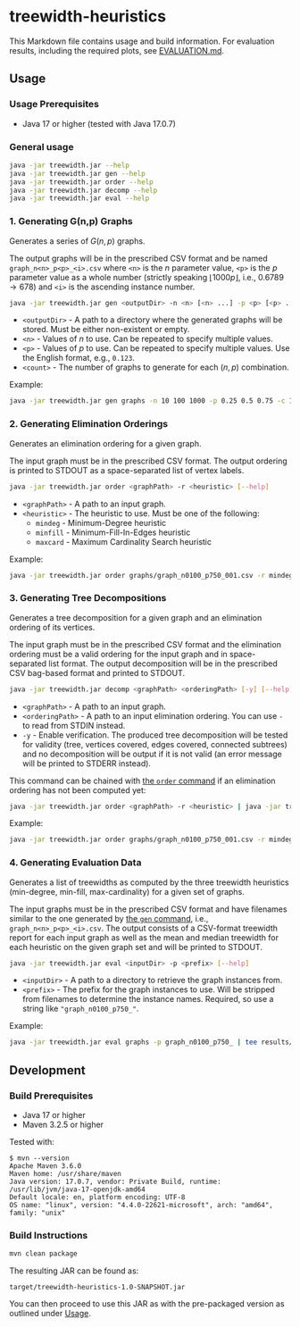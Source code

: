 # treewidth-heuristics

This Markdown file contains usage and build information. For evaluation results, including the required plots, see [EVALUATION.md](EVALUATION.md).

## Usage

### Usage Prerequisites

- Java 17 or higher (tested with Java 17.0.7)

### General usage

```sh
java -jar treewidth.jar --help
java -jar treewidth.jar gen --help
java -jar treewidth.jar order --help
java -jar treewidth.jar decomp --help
java -jar treewidth.jar eval --help
```

### 1. Generating G(n,p) Graphs

Generates a series of $G(n,p)$ graphs.

The output graphs will be in the prescribed CSV format and be named `graph_n<n>_p<p>_<i>.csv` where `<n>` is the $n$ parameter value, `<p>` is the $p$ parameter value as a whole number (strictly speaking $\lfloor 1000p \rfloor$, i.e., $0.6789 \to 678$) and `<i>` is the ascending instance number.

```sh
java -jar treewidth.jar gen <outputDir> -n <n> [<n> ...] -p <p> [<p> ...] -c <count> [--help]
```

- `<outputDir>` - A path to a directory where the generated graphs will be stored. Must be either non-existent or empty.
- `<n>` - Values of $n$ to use. Can be repeated to specify multiple values.
- `<p>` - Values of $p$ to use. Can be repeated to specify multiple values. Use the English format, e.g., `0.123`.
- `<count>` - The number of graphs to generate for each $(n, p)$ combination.

Example:

```sh
java -jar treewidth.jar gen graphs -n 10 100 1000 -p 0.25 0.5 0.75 -c 100
```

### 2. Generating Elimination Orderings

Generates an elimination ordering for a given graph.

The input graph must be in the prescribed CSV format. The output ordering is printed to STDOUT as a space-separated list of vertex labels.

```sh
java -jar treewidth.jar order <graphPath> -r <heuristic> [--help]
```

- `<graphPath>` - A path to an input graph.
- `<heuristic>` - The heuristic to use. Must be one of the following:
  - `mindeg` - Minimum-Degree heuristic
  - `minfill` - Minimum-Fill-In-Edges heuristic
  - `maxcard` - Maximum Cardinality Search heuristic

Example:

```sh
java -jar treewidth.jar order graphs/graph_n0100_p750_001.csv -r mindeg
```

### 3. Generating Tree Decompositions

Generates a tree decomposition for a given graph and an elimination ordering of its vertices.

The input graph must be in the prescribed CSV format and the elimination ordering must be a valid ordering for the input graph and in space-separated list format. The output decomposition will be in the prescribed CSV bag-based format and printed to STDOUT.

```sh
java -jar treewidth.jar decomp <graphPath> <orderingPath> [-y] [--help]
```

- `<graphPath>` - A path to an input graph.
- `<orderingPath>` - A path to an input elimination ordering. You can use `-` to read from STDIN instead.
- `-y` - Enable verification. The produced tree decomposition will be tested for validity (tree, vertices covered, edges covered, connected subtrees) and no decomposition will be output if it is not valid (an error message will be printed to STDERR instead).

This command can be chained with [the `order` command](#2-generating-elimination-orderings) if an elimination ordering has not been computed yet:

```sh
java -jar treewidth.jar order <graphPath> -r <heuristic> | java -jar treewidth.jar decomp <graphPath> -
```

Example:

```sh
java -jar treewidth.jar order graphs/graph_n0100_p750_001.csv -r mindeg | java -jar treewidth.jar decomp graphs/graph_n0100_p750_001.csv -
```

### 4. Generating Evaluation Data

Generates a list of treewidths as computed by the three treewidth heuristics (min-degree, min-fill, max-cardinality) for a given set of graphs.

The input graphs must be in the prescribed CSV format and have filenames similar to the one generated by [the `gen` command](#1-generating-gnp-graphs), i.e., `graph_n<n>_p<p>_<i>.csv`. The output consists of a CSV-format treewidth report for each input graph as well as the mean and median treewidth for each heuristic on the given graph set and will be printed to STDOUT.

```sh
java -jar treewidth.jar eval <inputDir> -p <prefix> [--help]
```

- `<inputDir>` - A path to a directory to retrieve the graph instances from.
- `<prefix>` - The prefix for the graph instances to use. Will be stripped from filenames to determine the instance names. Required, so use a string like `"graph_n0100_p750_"`.

Example:

```sh
java -jar treewidth.jar eval graphs -p graph_n0100_p750_ | tee results/graph_n0100_p750.csv
```

## Development

### Build Prerequisites

- Java 17 or higher
- Maven 3.2.5 or higher

Tested with:

```text
$ mvn --version
Apache Maven 3.6.0
Maven home: /usr/share/maven
Java version: 17.0.7, vendor: Private Build, runtime: /usr/lib/jvm/java-17-openjdk-amd64
Default locale: en, platform encoding: UTF-8
OS name: "linux", version: "4.4.0-22621-microsoft", arch: "amd64", family: "unix"
```

### Build Instructions

```sh
mvn clean package
```

The resulting JAR can be found as:

```text
target/treewidth-heuristics-1.0-SNAPSHOT.jar
```

You can then proceed to use this JAR as with the pre-packaged version as outlined under [Usage](#usage).
